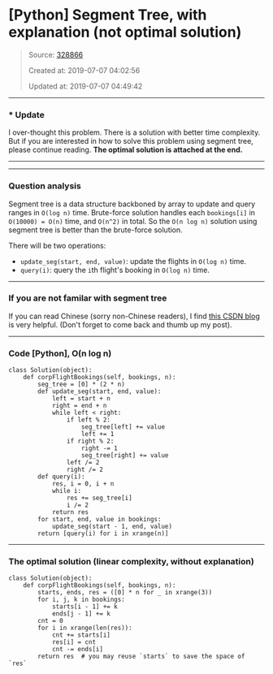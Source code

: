 # [Python] Segment Tree, with explanation (not optimal solution)

> Source: [328866](https://leetcode.com/problems/corporate-flight-bookings/discuss/328866/python-segment-tree-with-explanation-not-optimal-solution)
>
> Created at: 2019-07-07 04:02:56
>
> Updated at: 2019-07-07 04:49:42

----

### * Update

I over-thought this problem. There is a solution with better time complexity. But if you are interested in how to solve this problem using segment tree, please continue reading. **The optimal solution is attached at the end.**

---
---

### Question analysis

Segment tree is a data structure backboned by array to update and query ranges in `O(log n)` time. Brute-force solution handles each `bookings[i]` in `O(10000) = O(n)` time, and `O(n^2)` in total. So the `O(n log n)` solution using segment tree is better than the brute-force solution.

There will be two operations:
- `update_seg(start, end, value)`: update the flights in `O(log n)` time.
- `query(i)`: query the `i`th flight\'s booking in `O(log n)` time.

---

### If you are not familar with segment tree
If you can read Chinese (sorry non-Chinese readers), I find [this CSDN blog](https://blog.csdn.net/Yaokai_AssultMaster/article/details/79599809) is very helpful. (Don\'t forget to come back and thumb up my post).

---

### Code [Python], O(n log n)

```
class Solution(object):
    def corpFlightBookings(self, bookings, n):
        seg_tree = [0] * (2 * n)
        def update_seg(start, end, value):
            left = start + n
            right = end + n
            while left < right:
                if left % 2:
                    seg_tree[left] += value
                    left += 1
                if right % 2:
                    right -= 1
                    seg_tree[right] += value
                left /= 2
                right /= 2
        def query(i):
            res, i = 0, i + n
            while i:
                res += seg_tree[i]
                i /= 2
            return res
        for start, end, value in bookings:
            update_seg(start - 1, end, value)
        return [query(i) for i in xrange(n)]
```

---
### The optimal solution (linear complexity, without explanation)
```
class Solution(object):
    def corpFlightBookings(self, bookings, n):
        starts, ends, res = ([0] * n for _ in xrange(3))
        for i, j, k in bookings:
            starts[i - 1] += k
            ends[j - 1] += k
        cnt = 0
        for i in xrange(len(res)):
            cnt += starts[i]
            res[i] = cnt
            cnt -= ends[i]
        return res  # you may reuse `starts` to save the space of `res`
```